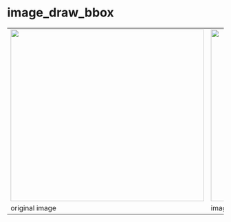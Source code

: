 # image_draw_bbox

 <table align="center">
  <tr>
    <td><img src="https://github.com/XYZ-qiyh/Visualization-in-python-Vip/blob/master/image_draw_bbox/images-folder/snapshot00.png" width="450" height="400"></td>
    <td><img src="https://github.com/XYZ-qiyh/Visualization-in-python-Vip/blob/master/image_draw_bbox/images-folder/snapshot00_bbox.png" width="450" height="400"></td>
  </tr>
  <tr>
    <td>original image</td>
    <td>image with bbox</td>
  </tr>
</table>
